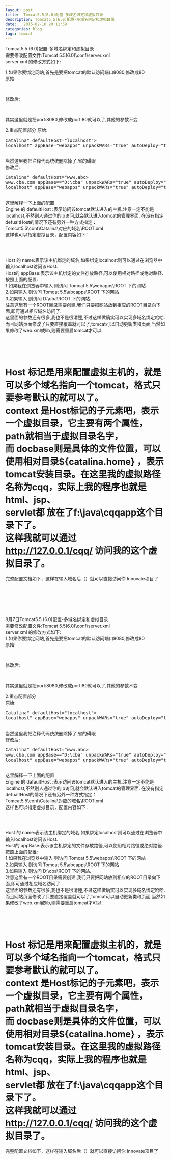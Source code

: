 ```yaml
---
layout: post
title:  Tomcat5.5(6.0)配置-多域名绑定和虚拟目录
description: Tomcat5.5(6.0)配置-多域名绑定和虚拟目录
date:   2015-02-10 20:11:39
categories: blog
tags: tomcat 
---
```

Tomcat5.5 (6.0)配置-多域名绑定和虚拟目录  
需要修改配置文件:Tomcat 5.5(6.0)\conf\server.xml  
server.xml 的修改方式如下:  

1.如果你要绑定网站,首先是要把tomcat的默认访问端口8080,修改成80  
原始:  
<pre>
<Connector port="8080" maxHttpHeaderSize="8192" maxThreads="150" minSpareThreads="25" maxSpareThreads="75" enableLookups="false" redirectPort="8443" acceptCount="100" connectionTimeout="20000" disableUploadTimeout="true" />
</pre>
修改后:  
<pre>
<Connector port="80" maxHttpHeaderSize="8192" maxThreads="150" minSpareThreads="25" maxSpareThreads="75" enableLookups="false" redirectPort="8443" acceptCount="100" connectionTimeout="20000" disableUploadTimeout="true" />
</pre>
其实这里就是把port:8080,修改成port:80就可以了,其他的参数不变  

2.重点配置部分
原始:  
<pre>
<Engine >Catalina" defaultHost="localhost">
<Host >localhost" appBase="webapps" unpackWARs="true" autoDeploy="true" xmlValidation="false" xmlNamespaceAware="false" />
</Engine>
</pre>

当然这里我把注释代码统统删除掉了,省的碍眼  
修改后:  
<pre>
<Engine >Catalina" defaultHost="www.abc>
<Host appBase=="abcapps" unpackWARs="true" autoDeploy="true" xmlValidation="false" xmlNamespaceAware="false"
<Host >www.cba.com appBase=="D:\cba" unpackWARs="true" autoDeploy="true" xmlValidation="false" xmlNamespaceAware="false" />
<Host >localhost" appBase="webapps" unpackWARs="true" autoDeploy="true" xmlValidation="false" xmlNamespaceAware="false" />
</Engine>
</pre>

这里解释一下上面的配置  
Engine 的 dafaultHost :表示访问该tomcat默认进入的主机,注意一定不能是localhost,不然别人通过你的ip访问,就会默认进入tomcat的管理界面.   在没有指定defualtHost的情况下还有另外一种方式指定：  
Tomcat5.5\conf\Catalina\对应的域名\ROOT.xml  
这样也可以指定虚拟目录，配置内容如下：  

<pre>
<Context path="/" docBase="${catalina.home}/portal" debug="5" reloadable="true" crossContext="true">
</Context>
</pre>

Host 的 name:表示该主机绑定的域名,如果绑定localhost则可以通过在浏览器中输入localhost访问该Host.  
Host的 appBase:表示该主机绑定的文件存放路径,可以使用相对路径或绝对路径.  
按照上面的配置:  
1.如果我在浏览器中输入 则访问 Tomcat 5.5\webapps\ROOT 下的网站  
2.如果输入 则访问 Tomcat 5.5\abcapps\ROOT 下的网站  
3.如果输入 则访问 D:\cba\ROOT 下的网站.  
注意这里有一个ROOT目录需要创建,我们只要把网站放到相应的ROOT目录向下面,即可通过相应域名访问了.  
这里面的参数还有很多,我也不是很清楚,不过这样做确实可以实现多域名绑定哈哈.而且网站页面修改了只要直接覆盖就可以了,tomcat可以自动更新类和页面,当然如果修改了web.xml或lib,则需要重启tomcat才可以.  
  
<pre>
<Host appBase="webapps"
        unpackWARs="true" autoDeploy="true"
        xmlValidation="false" xmlNamespaceAware="false">
<Context path="/cqq" docBase="f:\java\cqqapp" debug="0" reloadable="true" crossContext="true"> 
   </Host>
</pre>
   
Host 标记是用来配置虚拟主机的，就是可以多个域名指向一个tomcat，格式只要参考默认的就可以了。   
context 是Host标记的子元素吧，表示一个虚拟目录，它主要有两个属性，path就相当于虚拟目录名字，   
而 docbase则是具体的文件位置，可以使用相对目录${catalina.home} ，表示tomcat安装目录。在这里我的虚拟路径名称为cqq，实际上我的程序也就是html、jsp、   
servlet都 放在了f:\java\cqqapp这个目录下了。   
这样我就可以通过 http://127.0.0.1/cqq/ 访问我的这个虚拟目录了。  
===========================================================================  
完整配置文档如下，这样在输入域名后（）就可以直接访问你 Innovate项目了  

<pre>
    <Engine defaultHost="www.ww.org.cn">
     <Host debug="0" appBase="webapps"
            unpackWARs="true" autoDeploy="true"
            xmlValidation="false" xmlNamespaceAware="false">
            <Context path="" docBase="D:\tomcat\webapps\Innovate" degug="0" reloadable="true"     crossContext="true"></Context>
      </Host>
    </Engine>
</pre>    
8月7日Tomcat5.5 (6.0)配置-多域名绑定和虚拟目录  
需要修改配置文件:Tomcat 5.5(6.0)\conf\server.xml  
server.xml 的修改方式如下:  
1.如果你要绑定网站,首先是要把tomcat的默认访问端口8080,修改成80  
原始:  

<pre>
<Connector port="8080" maxHttpHeaderSize="8192" maxThreads="150" minSpareThreads="25" maxSpareThreads="75" enableLookups="false" redirectPort="8443" acceptCount="100" connectionTimeout="20000" disableUploadTimeout="true" />
</pre>

修改后:  

<pre>
<Connector port="80" maxHttpHeaderSize="8192" maxThreads="150" minSpareThreads="25" maxSpareThreads="75" enableLookups="false" redirectPort="8443" acceptCount="100" connectionTimeout="20000" disableUploadTimeout="true" />
</pre>

其实这里就是把port:8080,修改成port:80就可以了,其他的参数不变  


2.重点配置部分  
原始:  
<pre>
<Engine >Catalina" defaultHost="localhost">
<Host >localhost" appBase="webapps" unpackWARs="true" autoDeploy="true" xmlValidation="false" xmlNamespaceAware="false" />
</Engine>
</pre>

当然这里我把注释代码统统删除掉了,省的碍眼  
修改后:  
<pre>
<Engine >Catalina" defaultHost="www.abc>
<Host appBase=="abcapps" unpackWARs="true" autoDeploy="true" xmlValidation="false" xmlNamespaceAware="false"
<Host >www.cba.com appBase=="D:\cba" unpackWARs="true" autoDeploy="true" xmlValidation="false" xmlNamespaceAware="false" />
<Host >localhost" appBase="webapps" unpackWARs="true" autoDeploy="true" xmlValidation="false" xmlNamespaceAware="false" />
</Engine>
</pre>

这里解释一下上面的配置  
Engine 的 dafaultHost :表示访问该tomcat默认进入的主机,注意一定不能是localhost,不然别人通过你的ip访问,就会默认进入tomcat的管理界面.   在没有指定defualtHost的情况下还有另外一种方式指定：  
Tomcat5.5\conf\Catalina\对应的域名\ROOT.xml  
这样也可以指定虚拟目录，配置内容如下：  

<pre>
<Context path="/" docBase="${catalina.home}/portal" debug="5" reloadable="true" crossContext="true">
</Context>
</pre>

Host 的 name:表示该主机绑定的域名,如果绑定localhost则可以通过在浏览器中输入localhost访问该Host.  
Host的 appBase:表示该主机绑定的文件存放路径,可以使用相对路径或绝对路径.  
按照上面的配置:  
1.如果我在浏览器中输入 则访问 Tomcat 5.5\webapps\ROOT 下的网站  
2.如果输入 则访问 Tomcat 5.5\abcapps\ROOT 下的网站  
3.如果输入 则访问 D:\cba\ROOT 下的网站.  
注意这里有一个ROOT目录需要创建,我们只要把网站放到相应的ROOT目录向下面,即可通过相应域名访问了.  
这里面的参数还有很多,我也不是很清楚,不过这样做确实可以实现多域名绑定哈哈.而且网站页面修改了只要直接覆盖就可以了,tomcat可以自动更新类和页面,当然如果修改了web.xml或lib,则需要重启tomcat才可以.  
  
<pre>
<Host appBase="webapps"
        unpackWARs="true" autoDeploy="true"
        xmlValidation="false" xmlNamespaceAware="false">
<Context path="/cqq" docBase="f:\java\cqqapp" debug="0" reloadable="true" crossContext="true"> 
   </Host>
</pre>
   
Host 标记是用来配置虚拟主机的，就是可以多个域名指向一个tomcat，格式只要参考默认的就可以了。   
context 是Host标记的子元素吧，表示一个虚拟目录，它主要有两个属性，path就相当于虚拟目录名字，   
而 docbase则是具体的文件位置，可以使用相对目录${catalina.home} ，表示tomcat安装目录。在这里我的虚拟路径名称为cqq，实际上我的程序也就是html、jsp、   
servlet都 放在了f:\java\cqqapp这个目录下了。   
这样我就可以通过 http://127.0.0.1/cqq/ 访问我的这个虚拟目录了。  
===========================================================================  
完整配置文档如下，这样在输入域名后（）就可以直接访问你 Innovate项目了  
</pre>
    <Engine defaultHost="www.ww.org.cn">
     <Host debug="0" appBase="webapps"
            unpackWARs="true" autoDeploy="true"
            xmlValidation="false" xmlNamespaceAware="false">
            <Context path="" docBase="D:\tomcat\webapps\Innovate" degug="0" reloadable="true"     crossContext="true"></Context>
      </Host>
    </Engine>
</pre>    
